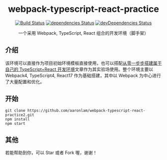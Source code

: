 <div align="center">

# webpack-typescript-react-practice

[![Build Status](https://travis-ci.org/aaronlam/webpack-typescript-react-practice2.svg?branch=master)](https://travis-ci.org/aaronlam/webpack-typescript-react-practice2) [![dependencies Status](https://david-dm.org/aaronlam/webpack-typescript-react-practice2/status.svg)](https://david-dm.org/aaronlam/webpack-typescript-react-practice2) [![devDependencies Status](https://david-dm.org/aaronlam/webpack-typescript-react-practice2/dev-status.svg)](https://david-dm.org/aaronlam/webpack-typescript-react-practice2?type=dev)

一个采用 Webpack, TypeScript, React 组合的开发环境（脚手架）

</div>

## 介绍

该环境可以直接作为项目初始环境模板直接使用，也可以搭配[从零一步步搭建属于自己的 TypeScript+React 开发环境](https://www.aaronlam.xyz/2020/02/14/step-by-step-build-ts-react-dev-env/)文章作为其实验场使用。整个环境主要以 Webpack4, TypeScript4, React17 作为基础搭建，其中以 Webpack 为中心进行了大量配置和优化。

## 开始

```shell
git clone https://github.com/aaronlam/webpack-typescript-react-practice2.git
npm install
npm start
```

## 其他

若能帮助到你，可以 Star 或者 Fork 喔，谢谢！
